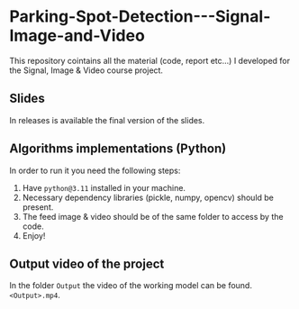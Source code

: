 # Parking-Spot-Detection---Signal-Image-and-Video
This repository cointains all the material (code, report etc...) I developed for the Signal, Image & Video course project.

## Slides
In releases is available the final version of the slides.

## Algorithms implementations (Python)

In order to run it you need the following steps:
1. Have `python@3.11` installed in your machine.
2. Necessary dependency libraries (pickle, numpy, opencv) should be present.
3. The feed image & video should be of the same folder to access by the code.
4. Enjoy! 

## Output video of the project
In the folder `Output` the video of the working model can be found.`<Output>.mp4`.
